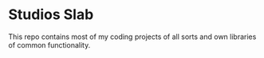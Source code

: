 # Studios Slab
This repo contains most of my coding projects of all sorts and own libraries of common functionality.
